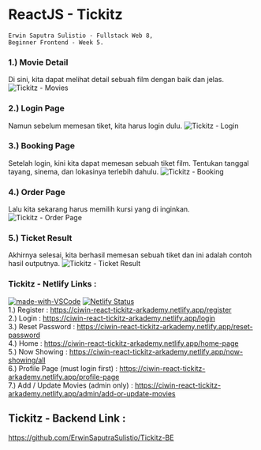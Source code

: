 # ReactJS - Tickitz
    Erwin Saputra Sulistio - Fullstack Web 8, 
    Beginner Frontend - Week 5.  

### 1.) Movie Detail
Di sini, kita dapat melihat detail sebuah film dengan baik dan jelas.
![Tickitz - Movies](https://user-images.githubusercontent.com/77045083/117106829-bead3500-adaa-11eb-87dd-5c5d0d248e92.png)  

### 2.) Login Page
Namun sebelum memesan tiket, kita harus login dulu.
![Tickitz - Login](https://user-images.githubusercontent.com/77045083/116245225-f147a400-a792-11eb-9b50-e54c1b55a466.png)  

### 3.) Booking Page
Setelah login, kini kita dapat memesan sebuah tiket film. Tentukan tanggal tayang, sinema, dan lokasinya terlebih dahulu.
![Tickitz - Booking](https://user-images.githubusercontent.com/77045083/117106474-1d25e380-adaa-11eb-8228-3808e68c8167.png)  

### 4.) Order Page
Lalu kita sekarang harus memilih kursi yang di inginkan.
![Tickitz - Order Page](https://user-images.githubusercontent.com/77045083/116245297-07556480-a793-11eb-9045-2b3becfa3e2a.png)  

### 5.) Ticket Result
Akhirnya selesai, kita berhasil memesan sebuah tiket dan ini adalah contoh hasil outputnya.
![Tickitz - Ticket Result](https://user-images.githubusercontent.com/77045083/116245316-0cb2af00-a793-11eb-8666-f6a8cf532a53.png)  

### Tickitz - Netlify Links :  

[![made-with-VSCode](https://img.shields.io/badge/Made%20for-VSCode-1f425f.svg)](https://code.visualstudio.com/)
[![Netlify Status](https://api.netlify.com/api/v1/badges/3e5e5f0e-297c-4bbe-85d7-12793c76f338/deploy-status)](https://app.netlify.com/sites/ciwin-react-tickitz-arkademy/deploys)   
1.) Register : https://ciwin-react-tickitz-arkademy.netlify.app/register  
2.) Login : https://ciwin-react-tickitz-arkademy.netlify.app/login  
3.) Reset Password : https://ciwin-react-tickitz-arkademy.netlify.app/reset-password  
4.) Home : https://ciwin-react-tickitz-arkademy.netlify.app/home-page  
5.) Now Showing : https://ciwin-react-tickitz-arkademy.netlify.app/now-showing/all  
6.) Profile Page (must login first) : https://ciwin-react-tickitz-arkademy.netlify.app/profile-page  
7.) Add / Update Movies (admin only) : https://ciwin-react-tickitz-arkademy.netlify.app/admin/add-or-update-movies  

## Tickitz - Backend Link :  
https://github.com/ErwinSaputraSulistio/Tickitz-BE



